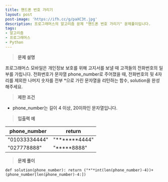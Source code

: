 ```yaml
---
title: 핸드폰 번호 가리기
layout: post
post-image: 'https://ifh.cc/g/paXC3t.jpg'
description: 프로그래머스의 알고리즘 문제 "핸드폰 번호 가리기" 문제풀이입니다.
tags:
- 알고리즘
- 프로그래머스
- Python
---
```



>**문제 설명**

프로그래머스 모바일은 개인정보 보호를 위해 고지서를 보낼 때 고객들의 전화번호의 일부를 가립니다.
전화번호가 문자열 phone_number로 주어졌을 때, 전화번호의 뒷 4자리를 제외한 나머지 숫자를 전부 *으로 가린 문자열을 리턴하는 함수, solution을 완성해주세요.

>**제한 조건**

<ul>
<li>phone_number는 길이 4 이상,  20이하인 문자열입니다.</li>
</ul>

>**입출력 예**

| phone_number | return |
|--|--|
| "01033334444" | "*******4444" |
| "027778888" | "*****8888" |

>**문제 풀이**

	def solution(phone_number): return ("*"*int(len(phone_number)-4))+(phone_number[len(phone_number)-4:])



